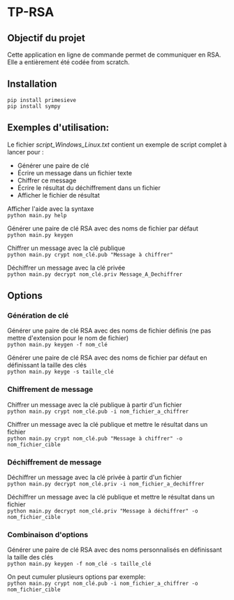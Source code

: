 # TP-RSA
## Objectif du projet
Cette application en ligne de commande permet de communiquer en RSA. Elle a entièrement été codée from scratch.

## Installation
`pip install primesieve`  
`pip install sympy`

## Exemples d'utilisation:
Le fichier *script_Windows_Linux.txt* contient un exemple de script complet à lancer pour :

 - Générer une paire de clé
 - Écrire un message dans un fichier texte
 - Chiffrer ce message
 - Écrire le résultat du déchiffrement dans un fichier
 - Afficher le fichier de résultat
 
 

Afficher l'aide avec la syntaxe  
`python main.py help`

Générer une paire de clé RSA avec des noms de fichier par défaut  
`python main.py keygen`

Chiffrer un message avec la clé publique  
`python main.py crypt nom_clé.pub "Message à chiffrer"`

Déchiffrer un message avec la clé privée  
`python main.py decrypt nom_clé.priv Message_A_Dechiffrer`

## Options

### Génération de clé
Générer une paire de clé RSA avec des noms de fichier définis (ne pas mettre d'extension pour le nom de fichier)  
`python main.py keygen -f nom_clé`

Générer une paire de clé RSA avec des noms de fichier par défaut en définissant la taille des clés  
`python main.py keyge -s taille_clé`

### Chiffrement de message

Chiffrer un message avec la clé publique à partir d'un fichier  
`python main.py crypt nom_clé.pub -i nom_fichier_a_chiffrer`

Chiffrer un message avec la clé publique et mettre le résultat dans un fichier  
`python main.py crypt nom_clé.pub "Message à chiffrer" -o nom_fichier_cible`

### Déchiffrement de message

Déchiffrer un message avec la clé privée à partir d'un fichier  
`python main.py decrypt nom_clé.priv -i nom_fichier_a_dechiffrer`

Déchiffrer un message avec la clé publique et mettre le résultat dans un fichier  
`python main.py decrypt nom_clé.priv "Message à déchiffrer" -o nom_fichier_cible`

### Combinaison d'options
Générer une paire de clé RSA avec des noms personnalisés en définissant la taille des clés  
`python main.py keygen -f nom_clé -s taille_clé`

On peut cumuler plusieurs options par exemple:  
`python main.py crypt nom_clé.pub -i nom_fichier_a_chiffrer -o nom_fichier_cible`
